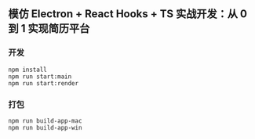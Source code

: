 ## 模仿 Electron + React Hooks + TS 实战开发：从 0 到 1 实现简历平台


### 开发

```
npm install
npm run start:main
npm run start:render
```

### 打包

```
npm run build-app-mac
npm run build-app-win
```

